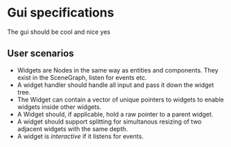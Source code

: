 # Gui specifications
The gui should be cool and nice yes

## User scenarios
* Widgets are Nodes in the same way as entities and components. They exist in the SceneGraph, listen for events etc.
* A widget handler should handle all input and pass it down the widget tree.
* The Widget can contain a vector of unique pointers to widgets to enable widgets inside other widgets.
* A Widget should, if applicable, hold a raw pointer to a parent widget.
* A widget should support splitting for simultanous resizing of two adjacent widgets with the same depth.
* A widget is *interactive* if it listens for events. 